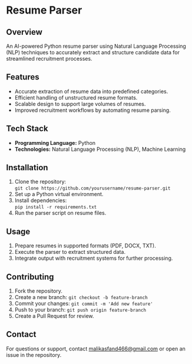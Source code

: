 <!DOCTYPE html>
<html lang="en">
<head>
<meta charset="UTF-8" />
<meta name="viewport" content="width=device-width, initial-scale=1" />
</head>
<body>
<h1>Resume Parser</h1>
<h2>Overview</h2>
<p>An AI-powered Python resume parser using Natural Language Processing (NLP) techniques to accurately extract and structure candidate data for streamlined recruitment processes.</p>
<h2>Features</h2>
<ul>
<li>Accurate extraction of resume data into predefined categories.</li>
<li>Efficient handling of unstructured resume formats.</li>
<li>Scalable design to support large volumes of resumes.</li>
<li>Improved recruitment workflows by automating resume parsing.</li>
</ul>
<h2>Tech Stack</h2>
<ul>
<li><strong>Programming Language:</strong> Python</li>
<li><strong>Technologies:</strong> Natural Language Processing (NLP), Machine Learning</li>
</ul>
<h2>Installation</h2>
<ol>
<li>Clone the repository:<br><code>git clone https://github.com/yourusername/resume-parser.git</code></li>
<li>Set up a Python virtual environment.</li>
<li>Install dependencies:<br><code>pip install -r requirements.txt</code></li>
<li>Run the parser script on resume files.</li>
</ol>
<h2>Usage</h2>
<ol>
<li>Prepare resumes in supported formats (PDF, DOCX, TXT).</li>
<li>Execute the parser to extract structured data.</li>
<li>Integrate output with recruitment systems for further processing.</li>
</ol>
<h2>Contributing</h2>
<ol>
<li>Fork the repository.</li>
<li>Create a new branch: <code>git checkout -b feature-branch</code></li>
<li>Commit your changes: <code>git commit -m 'Add new feature'</code></li>
<li>Push to your branch: <code>git push origin feature-branch</code></li>
<li>Create a Pull Request for review.</li>
</ol>
<h2>Contact</h2>
<p>For questions or support, contact <a href="mailto:malikasfand466@gmail.com">malikasfand466@gmail.com</a> or open an issue in the repository.</p>
</body>
</html>
